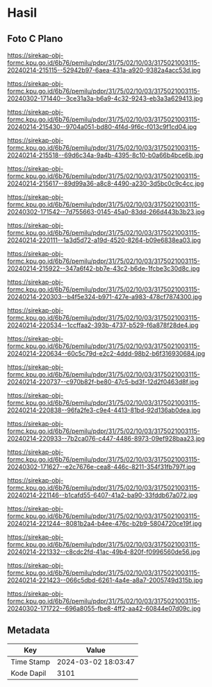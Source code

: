 # Hasil

## Foto C Plano

https://sirekap-obj-formc.kpu.go.id/6b76/pemilu/pdpr/31/75/02/10/03/3175021003115-20240214-215115--52942b97-6aea-431a-a920-9382a4acc53d.jpg

https://sirekap-obj-formc.kpu.go.id/6b76/pemilu/pdpr/31/75/02/10/03/3175021003115-20240302-171440--3ce31a3a-b6a9-4c32-9243-eb3a3a629413.jpg

https://sirekap-obj-formc.kpu.go.id/6b76/pemilu/pdpr/31/75/02/10/03/3175021003115-20240214-215430--9704a051-bd80-4f4d-9f6c-f013c9f1cd04.jpg

https://sirekap-obj-formc.kpu.go.id/6b76/pemilu/pdpr/31/75/02/10/03/3175021003115-20240214-215518--69d6c34a-9a4b-4395-8c10-b0a66b4bce6b.jpg

https://sirekap-obj-formc.kpu.go.id/6b76/pemilu/pdpr/31/75/02/10/03/3175021003115-20240214-215617--89d99a36-a8c8-4490-a230-3d5bc0c9c4cc.jpg

https://sirekap-obj-formc.kpu.go.id/6b76/pemilu/pdpr/31/75/02/10/03/3175021003115-20240302-171542--7d755663-0145-45a0-83dd-266d443b3b23.jpg

https://sirekap-obj-formc.kpu.go.id/6b76/pemilu/pdpr/31/75/02/10/03/3175021003115-20240214-220111--1a3d5d72-a19d-4520-8264-b09e6838ea03.jpg

https://sirekap-obj-formc.kpu.go.id/6b76/pemilu/pdpr/31/75/02/10/03/3175021003115-20240214-215922--347a6f42-bb7e-43c2-b6de-1fcbe3c30d8c.jpg

https://sirekap-obj-formc.kpu.go.id/6b76/pemilu/pdpr/31/75/02/10/03/3175021003115-20240214-220303--b4f5e324-b971-427e-a983-478cf7874300.jpg

https://sirekap-obj-formc.kpu.go.id/6b76/pemilu/pdpr/31/75/02/10/03/3175021003115-20240214-220534--1ccffaa2-393b-4737-b529-f6a878f28de4.jpg

https://sirekap-obj-formc.kpu.go.id/6b76/pemilu/pdpr/31/75/02/10/03/3175021003115-20240214-220634--60c5c79d-e2c2-4ddd-98b2-b6f316930684.jpg

https://sirekap-obj-formc.kpu.go.id/6b76/pemilu/pdpr/31/75/02/10/03/3175021003115-20240214-220737--c970b82f-be80-47c5-bd3f-12d2f0463d8f.jpg

https://sirekap-obj-formc.kpu.go.id/6b76/pemilu/pdpr/31/75/02/10/03/3175021003115-20240214-220838--96fa2fe3-c9e4-4413-81bd-92d136ab0dea.jpg

https://sirekap-obj-formc.kpu.go.id/6b76/pemilu/pdpr/31/75/02/10/03/3175021003115-20240214-220933--7b2ca076-c447-4486-8973-09ef928baa23.jpg

https://sirekap-obj-formc.kpu.go.id/6b76/pemilu/pdpr/31/75/02/10/03/3175021003115-20240302-171627--e2c7676e-cea8-446c-8211-354f31fb797f.jpg

https://sirekap-obj-formc.kpu.go.id/6b76/pemilu/pdpr/31/75/02/10/03/3175021003115-20240214-221146--b1cafd55-6407-41a2-ba90-33fddb67a072.jpg

https://sirekap-obj-formc.kpu.go.id/6b76/pemilu/pdpr/31/75/02/10/03/3175021003115-20240214-221244--8081b2a4-b4ee-476c-b2b9-5804720ce19f.jpg

https://sirekap-obj-formc.kpu.go.id/6b76/pemilu/pdpr/31/75/02/10/03/3175021003115-20240214-221332--c8cdc2fd-41ac-49b4-820f-f0996560de56.jpg

https://sirekap-obj-formc.kpu.go.id/6b76/pemilu/pdpr/31/75/02/10/03/3175021003115-20240214-221423--066c5dbd-6261-4a4e-a8a7-2005749d315b.jpg

https://sirekap-obj-formc.kpu.go.id/6b76/pemilu/pdpr/31/75/02/10/03/3175021003115-20240302-171722--696a8055-fbe8-4ff2-aa42-60844e07d09c.jpg


## Metadata

| Key        | Value               |
| ---------- | ------------------- |
| Time Stamp | 2024-03-02 18:03:47 |
| Kode Dapil | 3101                |



